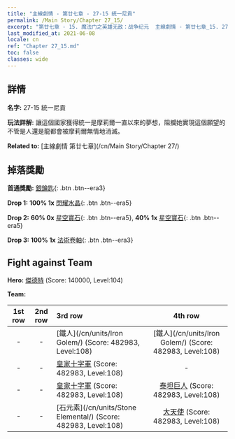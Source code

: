```yaml
---
title: "主線劇情 - 第廿七章 - 27-15 統一尼貢"
permalink: /Main Story/Chapter 27_15/
excerpt: "第廿七章 - 15. 魔法门之英雄无敌：战争纪元  主線劇情 - 第廿七章_15. 27-15 統一尼貢"
last_modified_at: 2021-06-08
locale: cn
ref: "Chapter 27_15.md"
toc: false
classes: wide
---
```


## 詳情

 **名字:** 27-15 統一尼貢

 **玩法詳解:** 讓這個國家獲得統一是摩莉爾一直以來的夢想，阻攔她實現這個願望的不管是人還是龍都會被摩莉爾無情地消滅。

 **Related to:** [主線劇情 第廿七章](/cn/Main Story/Chapter 27/)

## 掉落獎勵

 **首通獎勵:** [銀鑰匙](/cn/Items/con_693/){: .btn .btn--era3}

 **Drop 1:** **100% 1x** [閃耀水晶](/cn/Items/mat_101/){: .btn .btn--era5}

 **Drop 2:** **60% 0x** [星空寶石](/cn/Items/mat_93/){: .btn .btn--era5}, **40% 1x** [星空寶石](/cn/Items/mat_93/){: .btn .btn--era5}

 **Drop 3:** **100% 1x** [法術卷軸](/cn/Items/con_694/){: .btn .btn--era3}


## Fight against Team
 **Hero:** [傑德特](/cn/heroes/Jeddite/) (Score: 140000, Level:104)

 **Team:**


  | 1st row | 2nd row | 3rd row | 4th row |
  |:----:|:----:|:----|:----:|
  | - | - | [鐵人](/cn/units/Iron Golem/) (Score: 482983, Level:108)  | [鐵人](/cn/units/Iron Golem/) (Score: 482983, Level:108)  |
  | - | - | [皇家十字軍](/cn/units/Swordsman/) (Score: 482983, Level:108)  | - |
  | - | - | [皇家十字軍](/cn/units/Swordsman/) (Score: 482983, Level:108)  | [泰坦巨人](/cn/units/Giant/) (Score: 482983, Level:108)  |
  | - | - | [石元素](/cn/units/Stone Elemental/) (Score: 482983, Level:108)  | [大天使](/cn/units/Angel/) (Score: 482983, Level:108)  |


